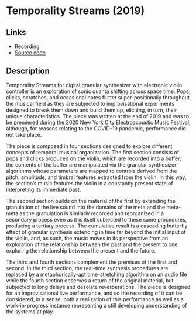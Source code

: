 
# Temporality Streams (2019)

## Links
* [Recording](https://soundcloud.com/ian-macdougald/temporality-streams)
* [Source code](https://github.com/ianmacdougald/portfolio/tree/gh-pages/temporality_streams)

## Description

Temporality Streams for digital granular synthesizer with electronic violin controller is an exploration of sonic quanta shifting across space time. Pops, clicks, scratches, and occasional notes flutter super-positionally throughout the musical field as they are subjected to improvisational experiments designed to break them down and build them up, eliciting, in turn, their unique characteristics. The piece was written at the end of 2019 and was to be premiered during the 2020 New York City Electroacoustic Music Festival, although, for reasons relating to the COVID-19 pandemic, performance did not take place. 


The piece is composed in four sections designed to explore different concepts of temporal musical organization. The first section consists of pops and clicks produced on the violin, which are recorded into a buffer; the contents of the buffer are manipulated via the granular synthesizer algorithms whose parameters are mapped to controls derived from the pitch, amplitude, and timbral features extracted from the violin. In this way, the section’s music features the violin in a constantly present state of interpreting its immediate past. 

The second section builds on the material of the first by extending the granulation of the live sound into the domains of the meta and the meta-meta as the granulation is similarly recorded and reorganized in a secondary process even as it is itself subjected to these same procedures, producing a tertiary process. The cumulative result is a cascading butterfly effect of granular synthesis extending in time far beyond the initial input of the violin, and, as such, the music moves in its perspective from an exploration of the relationship between the past and the present to one exploring the relationship between the present and the future. 

The third and fourth sections complement the premises of the first and second. In the third section, the real-time synthesis procedures are replaced by a metaphorically-apt time-stretching algorithm on an audio file while the fourth section observes a return of the original material, but subjected to long delays and desolate reverberations. The piece is designed for an improvisational live performance, and so the recording of it can be considered, in a sense, both a realization of this performance as well as a work-in-progress instance representing a still developing understanding of the systems at play.

